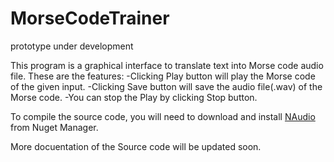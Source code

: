 # MorseCodeTrainer
prototype under development 

This program is a graphical interface to translate text into Morse code audio file.
These are the features:
-Clicking Play button will play the Morse code of the given input.
-Clicking Save button will save the audio file(.wav) of the Morse code.
-You can stop the Play by clicking Stop button.

To compile the source code, you will need to download and install [NAudio](https://github.com/naudio/NAudio) from Nuget Manager.

More docuentation of the Source code will be updated soon.
